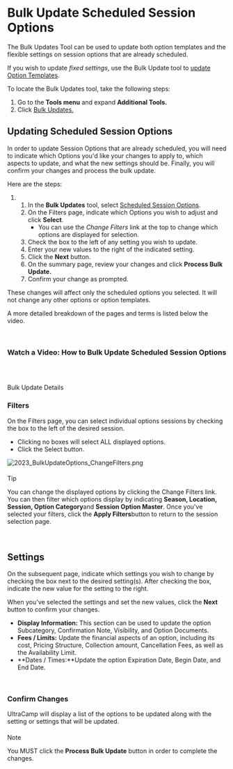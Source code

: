 # Bulk Update Scheduled Session Options
The Bulk Updates Tool can be used to update both option templates and the flexible settings on session options that are already scheduled.


If you wish to update *fixed settings*, use the Bulk Update tool to [update Option Templates](https://help.ultracamp.com/hc/en-us/articles/12457813489044).   


To locate the Bulk Updates tool, take the following steps:


1. Go to the **Tools menu** and expand **Additional Tools.**
2. Click [Bulk Updates.](https://www.ultracamp.com/admin/bulkUpdates/updateType.aspx)


## Updating Scheduled Session Options


In order to update Session Options that are already scheduled, you will need to indicate which Options you'd like your changes to apply to, which aspects to update, and what the new settings should be. Finally, you will confirm your changes and process the bulk update.


Here are the steps:


1. 1. In the **Bulk Updates** tool, select [Scheduled Session Options](https://www.ultracamp.com/admin/bulkUpdates/bulkUpdate_options.aspx).
	2. On the Filters page, indicate which Options you wish to adjust and click **Select**.
		* You can use the *Change Filters* link at the top to change which options are displayed for selection.
	3. Check the box to the left of any setting you wish to update.
	4. Enter your new values to the right of the indicated setting.
	5. Click the **Next** button.
	6. On the summary page, review your changes and click **Process Bulk Update.**
	7. Confirm your change as prompted.


These changes will affect only the scheduled options you selected. It will not change any other options or option templates.


A more detailed breakdown of the pages and terms is listed below the video.


 


### Watch a Video: How to Bulk Update Scheduled Session Options


 



## 
Bulk Update Details


### Filters


On the Filters page, you can select individual options sessions by checking the box to the left of the desired session. 


* Clicking no boxes will select ALL displayed options.
* Click the Select button.


![2023_BulkUpdateOptions_ChangeFilters.png](https://help.ultracamp.com/hc/article_attachments/12457098792084)



#### 
 Tip


You can change the displayed options by clicking the Change Filters link. You can then filter which options display by indicating **Season, Location, Session, Option Category**and **Session Option Master**. Once you've selected your filters, click the **Apply Filters**button to return to the session selection page.


 



## Settings


On the subsequent page, indicate which settings you wish to change by checking the box next to the desired setting(s). After checking the box, indicate the new value for the setting to the right.


When you've selected the settings and set the new values, click the **Next** button to confirm your changes.


* **Display Information:** This section can be used to update the option Subcategory, Confirmation Note, Visibility, and Option Documents.
* **Fees / Limits:** Update the financial aspects of an option, including its cost, Pricing Structure, Collection amount, Cancellation Fees, as well as the Availability Limit.
* **Dates / Times:**Update the option Expiration Date, Begin Date, and End Date.


 


### Confirm Changes


UltraCamp will display a list of the options to be updated along with the setting or settings that will be updated.



#### 
 Note


You MUST click the **Process Bulk Update** button in order to complete the changes.



 


